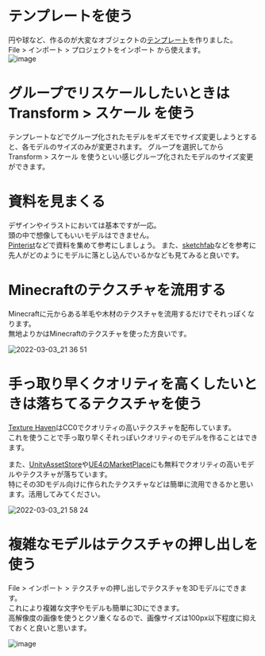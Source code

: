 # テンプレートを使う

円や球など、作るのが大変なオブジェクトの[テンプレート](https://github.com/TeamKun/blockbench_handson/blob/master/Template.bbmodel)を作りました。  
File > インポート > プロジェクトをインポート から使えます。  
![image](https://user-images.githubusercontent.com/55620461/156562324-8ca79e75-d08b-48c1-9b5a-804b12e726f5.png)


# グループでリスケールしたいときは Transform > スケール を使う

テンプレートなどでグループ化されたモデルをギズモでサイズ変更しようとすると、各モデルのサイズのみが変更されます。
グループを選択してから Transform > スケール を使うといい感じグループ化されたモデルのサイズ変更ができます。

# 資料を見まくる
デザインやイラストにおいては基本ですが一応。  
頭の中で想像してもいいモデルはできません。  
[Pinterist](https://www.pinterest.jp/)などで資料を集めて参考にしましょう。
また、[sketchfab](https://sketchfab.com/search?q=tag%3Ablockbench&sort_by=-likeCount&type=models)などを参考に先人がどのようにモデルに落とし込んでいるかなども見てみると良いです。

# Minecraftのテクスチャを流用する

Minecraftに元からある羊毛や木材のテクスチャを流用するだけでそれっぽくなります。  
無地よりかはMinecraftのテクスチャを使った方良いです。

![2022-03-03_21 36 51](https://user-images.githubusercontent.com/55620461/156566156-b083a778-1ca3-4d62-9bcb-8808a7393a22.png)


# 手っ取り早くクオリティを高くしたいときは落ちてるテクスチャを使う
[Texture Haven](https://polyhaven.com/textures)はCC0でクオリティの高いテクスチャを配布しています。  
これを使うことで手っ取り早くそれっぽいクオリティのモデルを作ることはできます。  
  
また、[UnityAssetStore](https://assetstore.unity.com/?locale=ja-JP)や[UE4のMarketPlace](https://www.unrealengine.com/marketplace/ja/store?sessionInvalidated=true)にも無料でクオリティの高いモデルやテクスチャが落ちています。  
特にその3Dモデル向けに作られたテクスチャなどは簡単に流用できるかと思います。活用してみてください。

![2022-03-03_21 58 24](https://user-images.githubusercontent.com/55620461/156569326-49384fd5-e5dd-4e52-a445-2dcbbf7112de.png)

# 複雑なモデルはテクスチャの押し出しを使う

File > インポート > テクスチャの押し出しでテクスチャを3Dモデルにできます。  
これにより複雑な文字やモデルも簡単に3Dにできます。  
高解像度の画像を使うとクソ重くなるので、画像サイズは100px以下程度に抑えておくと良いと思います。  

![image](https://user-images.githubusercontent.com/55620461/156570801-04bcbcaf-11ba-4999-85d0-5d26b5586c2f.png)


